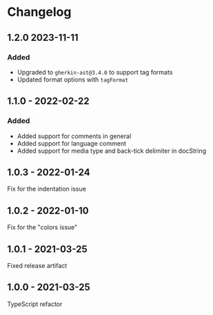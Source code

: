 # Changelog

## 1.2.0  2023-11-11

### Added

- Upgraded to `gherkin-ast@3.4.0` to support tag formats
- Updated format options with `tagFormat`

## 1.1.0 - 2022-02-22

### Added

- Added support for comments in general
- Added support for language comment
- Added support for media type and back-tick delimiter in docString

## 1.0.3 - 2022-01-24

Fix for the indentation issue

## 1.0.2 - 2022-01-10

Fix for the "colors issue"

## 1.0.1 - 2021-03-25

Fixed release artifact

## 1.0.0 - 2021-03-25

TypeScript refactor